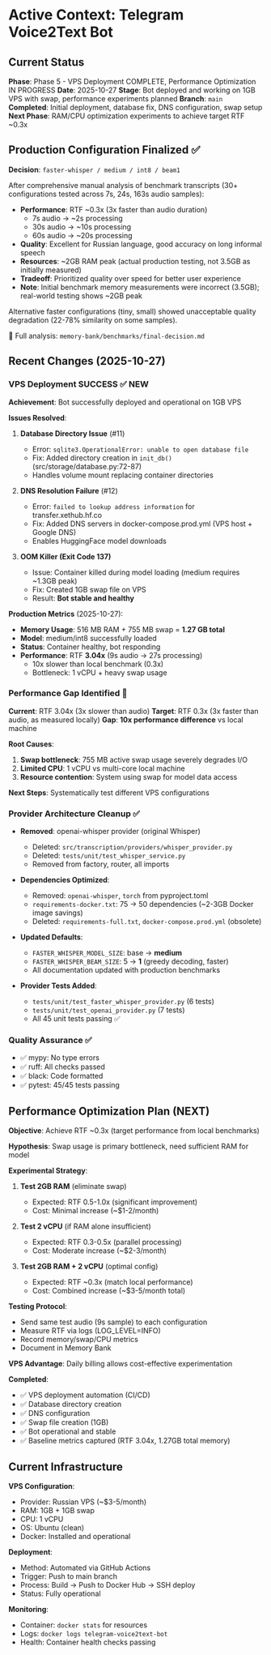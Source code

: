 # Active Context: Telegram Voice2Text Bot

## Current Status

**Phase**: Phase 5 - VPS Deployment COMPLETE, Performance Optimization IN PROGRESS
**Date**: 2025-10-27
**Stage**: Bot deployed and working on 1GB VPS with swap, performance experiments planned
**Branch**: `main`
**Completed**: Initial deployment, database fix, DNS configuration, swap setup
**Next Phase**: RAM/CPU optimization experiments to achieve target RTF ~0.3x

## Production Configuration Finalized ✅

**Decision**: `faster-whisper / medium / int8 / beam1`

After comprehensive manual analysis of benchmark transcripts (30+ configurations tested across 7s, 24s, 163s audio samples):

- **Performance**: RTF ~0.3x (3x faster than audio duration)
  - 7s audio → ~2s processing
  - 30s audio → ~10s processing
  - 60s audio → ~20s processing
- **Quality**: Excellent for Russian language, good accuracy on long informal speech
- **Resources**: ~2GB RAM peak (actual production testing, not 3.5GB as initially measured)
- **Tradeoff**: Prioritized quality over speed for better user experience
- **Note**: Initial benchmark memory measurements were incorrect (3.5GB); real-world testing shows ~2GB peak

Alternative faster configurations (tiny, small) showed unacceptable quality degradation (22-78% similarity on some samples).

📄 Full analysis: `memory-bank/benchmarks/final-decision.md`

## Recent Changes (2025-10-27)

### VPS Deployment SUCCESS ✅ NEW
**Achievement**: Bot successfully deployed and operational on 1GB VPS

**Issues Resolved**:
1. **Database Directory Issue** (#11)
   - Error: `sqlite3.OperationalError: unable to open database file`
   - Fix: Added directory creation in `init_db()` (src/storage/database.py:72-87)
   - Handles volume mount replacing container directories

2. **DNS Resolution Failure** (#12)
   - Error: `failed to lookup address information` for transfer.xethub.hf.co
   - Fix: Added DNS servers in docker-compose.prod.yml (VPS host + Google DNS)
   - Enables HuggingFace model downloads

3. **OOM Killer (Exit Code 137)**
   - Issue: Container killed during model loading (medium requires ~1.3GB peak)
   - Fix: Created 1GB swap file on VPS
   - Result: **Bot stable and healthy**

**Production Metrics** (2025-10-27):
- **Memory Usage**: 516 MB RAM + 755 MB swap = **1.27 GB total**
- **Model**: medium/int8 successfully loaded
- **Status**: Container healthy, bot responding
- **Performance**: RTF **3.04x** (9s audio → 27s processing)
  - 10x slower than local benchmark (0.3x)
  - Bottleneck: 1 vCPU + heavy swap usage

### Performance Gap Identified 🎯
**Current**: RTF 3.04x (3x slower than audio)
**Target**: RTF 0.3x (3x faster than audio, as measured locally)
**Gap**: **10x performance difference** vs local machine

**Root Causes**:
1. **Swap bottleneck**: 755 MB active swap usage severely degrades I/O
2. **Limited CPU**: 1 vCPU vs multi-core local machine
3. **Resource contention**: System using swap for model data access

**Next Steps**: Systematically test different VPS configurations

### Provider Architecture Cleanup ✅
- **Removed**: openai-whisper provider (original Whisper)
  - Deleted: `src/transcription/providers/whisper_provider.py`
  - Deleted: `tests/unit/test_whisper_service.py`
  - Removed from factory, router, all imports

- **Dependencies Optimized**:
  - Removed: `openai-whisper`, `torch` from pyproject.toml
  - `requirements-docker.txt`: 75 → 50 dependencies (~2-3GB Docker image savings)
  - Deleted: `requirements-full.txt`, `docker-compose.prod.yml` (obsolete)

- **Updated Defaults**:
  - `FASTER_WHISPER_MODEL_SIZE`: base → **medium**
  - `FASTER_WHISPER_BEAM_SIZE`: 5 → **1** (greedy decoding, faster)
  - All documentation updated with production benchmarks

- **Provider Tests Added**:
  - `tests/unit/test_faster_whisper_provider.py` (6 tests)
  - `tests/unit/test_openai_provider.py` (7 tests)
  - All 45 unit tests passing ✅

### Quality Assurance ✅
- ✅ mypy: No type errors
- ✅ ruff: All checks passed
- ✅ black: Code formatted
- ✅ pytest: 45/45 tests passing

## Performance Optimization Plan (NEXT)

**Objective**: Achieve RTF ~0.3x (target performance from local benchmarks)

**Hypothesis**: Swap usage is primary bottleneck, need sufficient RAM for model

**Experimental Strategy**:
1. **Test 2GB RAM** (eliminate swap)
   - Expected: RTF 0.5-1.0x (significant improvement)
   - Cost: Minimal increase (~$1-2/month)

2. **Test 2 vCPU** (if RAM alone insufficient)
   - Expected: RTF 0.3-0.5x (parallel processing)
   - Cost: Moderate increase (~$2-3/month)

3. **Test 2GB RAM + 2 vCPU** (optimal config)
   - Expected: RTF ~0.3x (match local performance)
   - Cost: Combined increase (~$3-5/month total)

**Testing Protocol**:
- Send same test audio (9s sample) to each configuration
- Measure RTF via logs (LOG_LEVEL=INFO)
- Record memory/swap/CPU metrics
- Document in Memory Bank

**VPS Advantage**: Daily billing allows cost-effective experimentation

**Completed**:
- ✅ VPS deployment automation (CI/CD)
- ✅ Database directory creation
- ✅ DNS configuration
- ✅ Swap file creation (1GB)
- ✅ Bot operational and stable
- ✅ Baseline metrics captured (RTF 3.04x, 1.27GB total memory)

## Current Infrastructure

**VPS Configuration**:
- Provider: Russian VPS (~$3-5/month)
- RAM: 1GB + 1GB swap
- CPU: 1 vCPU
- OS: Ubuntu (clean)
- Docker: Installed and operational

**Deployment**:
- Method: Automated via GitHub Actions
- Trigger: Push to main branch
- Process: Build → Push to Docker Hub → SSH deploy
- Status: Fully operational

**Monitoring**:
- Container: `docker stats` for resources
- Logs: `docker logs telegram-voice2text-bot`
- Health: Container health checks passing

